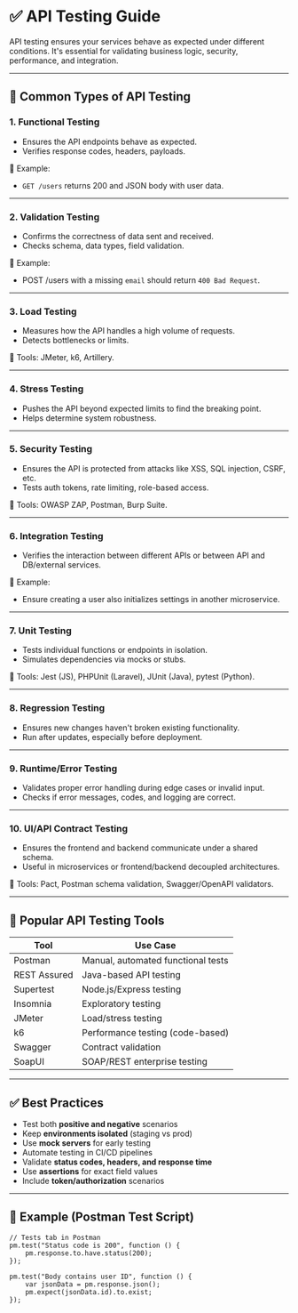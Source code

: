 # ✅ API Testing Guide

API testing ensures your services behave as expected under different conditions. It's essential for validating business logic, security, performance, and integration.

---

## 🧪 Common Types of API Testing

### 1. **Functional Testing**
- Ensures the API endpoints behave as expected.
- Verifies response codes, headers, payloads.

🔧 Example:
- `GET /users` returns 200 and JSON body with user data.

---

### 2. **Validation Testing**
- Confirms the correctness of data sent and received.
- Checks schema, data types, field validation.

🔧 Example:
- POST /users with a missing `email` should return `400 Bad Request`.

---

### 3. **Load Testing**
- Measures how the API handles a high volume of requests.
- Detects bottlenecks or limits.

🔧 Tools: JMeter, k6, Artillery.

---

### 4. **Stress Testing**
- Pushes the API beyond expected limits to find the breaking point.
- Helps determine system robustness.

---

### 5. **Security Testing**
- Ensures the API is protected from attacks like XSS, SQL injection, CSRF, etc.
- Tests auth tokens, rate limiting, role-based access.

🔧 Tools: OWASP ZAP, Postman, Burp Suite.

---

### 6. **Integration Testing**
- Verifies the interaction between different APIs or between API and DB/external services.

🔧 Example:
- Ensure creating a user also initializes settings in another microservice.

---

### 7. **Unit Testing**
- Tests individual functions or endpoints in isolation.
- Simulates dependencies via mocks or stubs.

🔧 Tools: Jest (JS), PHPUnit (Laravel), JUnit (Java), pytest (Python).

---

### 8. **Regression Testing**
- Ensures new changes haven't broken existing functionality.
- Run after updates, especially before deployment.

---

### 9. **Runtime/Error Testing**
- Validates proper error handling during edge cases or invalid input.
- Checks if error messages, codes, and logging are correct.

---

### 10. **UI/API Contract Testing**
- Ensures the frontend and backend communicate under a shared schema.
- Useful in microservices or frontend/backend decoupled architectures.

🔧 Tools: Pact, Postman schema validation, Swagger/OpenAPI validators.

---

## 🧰 Popular API Testing Tools

| Tool       | Use Case                          |
|------------|-----------------------------------|
| Postman    | Manual, automated functional tests |
| REST Assured | Java-based API testing           |
| Supertest  | Node.js/Express testing           |
| Insomnia   | Exploratory testing               |
| JMeter     | Load/stress testing               |
| k6         | Performance testing (code-based)  |
| Swagger    | Contract validation               |
| SoapUI     | SOAP/REST enterprise testing      |

---

## ✅ Best Practices

- Test both **positive and negative** scenarios
- Keep **environments isolated** (staging vs prod)
- Use **mock servers** for early testing
- Automate testing in CI/CD pipelines
- Validate **status codes, headers, and response time**
- Use **assertions** for exact field values
- Include **token/authorization** scenarios

---

## 🔄 Example (Postman Test Script)

```
// Tests tab in Postman
pm.test("Status code is 200", function () {
    pm.response.to.have.status(200);
});

pm.test("Body contains user ID", function () {
    var jsonData = pm.response.json();
    pm.expect(jsonData.id).to.exist;
});
```

